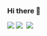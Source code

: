### Hi there 👋

<img src="https://img.shields.io/badge/JavaScript-JavaScript-%23F7DF1E"/>
<img src="https://img.shields.io/badge/Python-3766AB?style=flat-square&logo=Python&logoColor=white"/></a>&nbsp 
<img src="https://img.shields.io/badge/JavaScript-3766AB?style=flat-square&logo=Python&logoColor=white"/></a>&nbsp 
